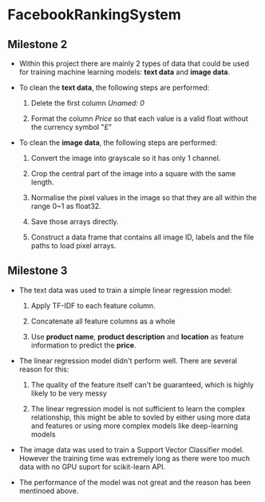 # FacebookRankingSystem
## Milestone 2
- Within this project there are mainly 2 types of data that could be used for training machine learning models: **text data** and **image data**.
- To clean the **text data**, the following steps are performed:

    1. Delete the first column *Unamed: 0*
    
    1. Format the column *Price* so that each value is a valid float without the currency symbol "<span>&#163;</span>"

- To clean the **image data**, the following steps are performed:

    1. Convert the image into grayscale so it has only 1 channel.

    1. Crop the central part of the image into a square with the same length.
    
    1. Normalise the pixel values in the image so that they are all within the range 0~1 as float32.
    
    1. Save those arrays directly.

    1. Construct a data frame that contains all image ID, labels and the file paths to load pixel arrays.

## Milestone 3
- The text data was used to train a simple linear regression model:

    1. Apply TF-IDF to each feature column.

    1. Concatenate all feature columns as a whole

    1. Use **product name**, **product description** and **location** as feature information to predict the **price**.

- The linear regression model didn't perform well. There are several reason for this:

    1. The quality of the feature itself can't be guaranteed, which is highly likely to be very messy

    1. The linear regression model is not sufficient to learn the complex relationship, this might be able to sovled by either using more data and features or using more complex models like deep-learning models

- The image data was used to train a Support Vector Classifier model. However the training time was extremely long as there were too much data with no GPU suport for scikit-learn API.

- The performance of the model was not great and the reason has been mentinoed above.
